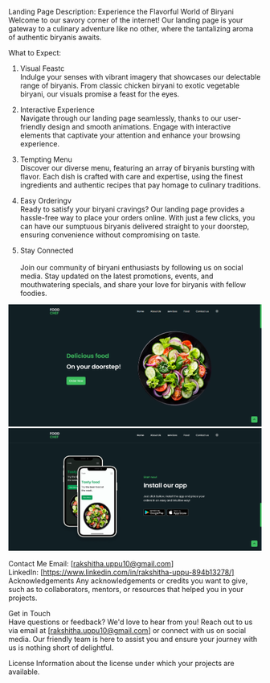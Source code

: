 Landing Page Description: Experience the Flavorful World of Biryani<br/>
Welcome to our savory corner of the internet! Our landing page is your gateway to a culinary adventure like no other, where the tantalizing aroma of authentic biryanis awaits.<br/>

What to Expect:<br/>
1. Visual Feastc<br/>
Indulge your senses with vibrant imagery that showcases our delectable range of biryanis. From classic chicken biryani to exotic vegetable biryani, our visuals promise a feast for the eyes.<br/>

2. Interactive Experience<br/>
Navigate through our landing page seamlessly, thanks to our user-friendly design and smooth animations. Engage with interactive elements that captivate your attention and enhance your browsing experience.<br/>

3. Tempting Menu<br/>
Discover our diverse menu, featuring an array of biryanis bursting with flavor. Each dish is crafted with care and expertise, using the finest ingredients and authentic recipes that pay homage to culinary traditions.<br/>

4. Easy Orderingv<br/>
Ready to satisfy your biryani cravings? Our landing page provides a hassle-free way to place your orders online. With just a few clicks, you can have our sumptuous biryanis delivered straight to your doorstep, ensuring convenience without compromising on taste.<br/>

5. Stay Connected<br/><br/>
Join our community of biryani enthusiasts by following us on social media. Stay updated on the latest promotions, events, and mouthwatering specials, and share your love for biryanis with fellow foodies.<br/>
<img src="https://raw.githubusercontent.com/Rakshithauppu/LandingPage/main/Screenshot%202024-04-26%20070530.png" alt="rakshithauppu" />
<img src="https://raw.githubusercontent.com/Rakshithauppu/LandingPage/main/Screenshot%202024-04-26%20070541.png" alt="rakshithauppu" />


Contact Me
Email: [rakshitha.uppu10@gmail.com]<br/>
LinkedIn: [https://www.linkedin.com/in/rakshitha-uppu-894b13278/]<br/>
Acknowledgements
Any acknowledgements or credits you want to give, such as to collaborators, mentors, or resources that helped you in your projects.


Get in Touch<br/>
Have questions or feedback? We'd love to hear from you! Reach out to us via email at [rakshitha.uppu10@gmail.com] or connect with us on social media. Our friendly team is here to assist you and ensure your journey with us is nothing short of delightful.<br/>

License
Information about the license under which your projects are available.
